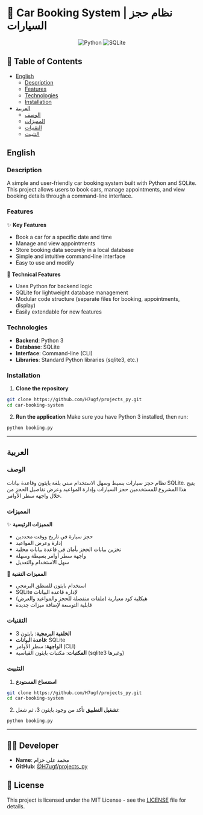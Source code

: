 # 🚗 Car Booking System | نظام حجز السيارات

<div align="center">

![Python](https://img.shields.io/badge/Python-3776AB?style=for-the-badge&logo=python&logoColor=white)
![SQLite](https://img.shields.io/badge/SQLite-003B57?style=for-the-badge&logo=sqlite&logoColor=white)

</div>

## 📝 Table of Contents
- [English](#english)
  - [Description](#description)
  - [Features](#features)
  - [Technologies](#technologies)
  - [Installation](#installation)
- [العربية](#العربية)
  - [الوصف](#الوصف)
  - [المميزات](#المميزات)
  - [التقنيات](#التقنيات)
  - [التثبيت](#التثبيت)

## English

### Description
A simple and user-friendly car booking system built with Python and SQLite. This project allows users to book cars, manage appointments, and view booking details through a command-line interface.

### Features
✨ **Key Features**
- Book a car for a specific date and time
- Manage and view appointments
- Store booking data securely in a local database
- Simple and intuitive command-line interface
- Easy to use and modify

🚀 **Technical Features**
- Uses Python for backend logic
- SQLite for lightweight database management
- Modular code structure (separate files for booking, appointments, display)
- Easily extendable for new features

### Technologies
- **Backend**: Python 3
- **Database**: SQLite
- **Interface**: Command-line (CLI)
- **Libraries**: Standard Python libraries (sqlite3, etc.)

### Installation
1. **Clone the repository**
```bash
git clone https://github.com/H7ugf/projects_py.git
cd car-booking-system
```

2. **Run the application**
Make sure you have Python 3 installed, then run:
```bash
python booking.py
```

---

## العربية

### الوصف
نظام حجز سيارات بسيط وسهل الاستخدام مبني بلغة بايثون وقاعدة بيانات SQLite. يتيح هذا المشروع للمستخدمين حجز السيارات وإدارة المواعيد وعرض تفاصيل الحجز من خلال واجهة سطر الأوامر.

### المميزات
✨ **المميزات الرئيسية**
- حجز سيارة في تاريخ ووقت محددين
- إدارة وعرض المواعيد
- تخزين بيانات الحجز بأمان في قاعدة بيانات محلية
- واجهة سطر أوامر بسيطة وسهلة
- سهل الاستخدام والتعديل

🚀 **المميزات التقنية**
- استخدام بايثون للمنطق البرمجي
- SQLite لإدارة قاعدة البيانات
- هيكلية كود معيارية (ملفات منفصلة للحجز والمواعيد والعرض)
- قابلية التوسعة لإضافة ميزات جديدة

### التقنيات
- **الخلفية البرمجية**: بايثون 3
- **قاعدة البيانات**: SQLite
- **الواجهة**: سطر الأوامر (CLI)
- **المكتبات**: مكتبات بايثون القياسية (sqlite3 وغيرها)

### التثبيت
1. **استنساخ المستودع**
```bash
git clone https://github.com/H7ugf/projects_py.git
cd car-booking-system
```

2. **تشغيل التطبيق**
تأكد من وجود بايثون 3، ثم شغل:
```bash
python booking.py
```

---

## 👨‍💻 Developer
- **Name**: محمد علي حزام
- **GitHub**: [@H7ugf/projects_py](https://github.com/H7ugf/projects_py.git)

## 📄 License
This project is licensed under the MIT License - see the [LICENSE](LICENSE) file for details. 